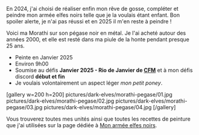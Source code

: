 En 2024, j'ai choisi de réaliser enfin mon rêve de gosse, compléter et peindre mon armée elfes noirs telle que je la voulais étant enfant. Bon spoiler alerte, je n'ai pas réussi et en 2025 il m'en reste à peindre ! 

Voici ma Morathi sur son pégase noir en métal.
Je l'ai acheté autour des années 2000, et elle est resté dans ma piule de la honte pendant presque 25 ans. 

* Peinte en Janvier 2025
* Environ 9h00
* Soumise au défis __Janvier 2025 - Rio de Janvier de [CFM](https://taverne.colorfulminis.com/t/defi-janvier-2025-rio-de-janvier/5826)__ et à mon défis discord __début et fin__
* Je voulais volontairement un aspect léger _mon petit poney_.

[gallery w=200 h=200]
pictures/dark-elves/morathi-pegase/01.jpg
pictures/dark-elves/morathi-pegase/02.jpg
pictures/dark-elves/morathi-pegase/03.jpg
pictures/dark-elves/morathi-pegase/04.jpg
[/gallery]

Vous trouverez toutes mes unités ainsi que toutes les recettes de peinture que j'ai utilisées
sur la page dédiée à [Mon armée elfes noirs](2024/armee-elfes-noirs.html).

